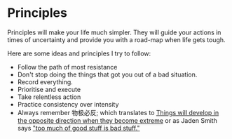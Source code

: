 # Principles

Principles will make your life much simpler. They will guide your actions in times of uncertainty and provide you with a road-map when life gets tough.

Here are some ideas and principles I try to follow:

- Follow the path of most resistance
- Don't stop doing the things that got you out of a bad situation.
- Record everything.
- Prioritise and execute
- Take relentless action
- Practice consistency over intensity
- Always remember 物极必反; which translates to [Things will develop in the opposite direction when they become extreme](https://baike.baidu.com/item/物极必反/5139) or as Jaden Smith says ["too much of good stuff is bad stuff."](https://youtu.be/n_H8UUxsuNA&start=7&end=24)